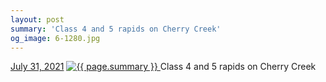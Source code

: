 ```yaml
---
layout: post
summary: 'Class 4 and 5 rapids on Cherry Creek'
og_image: 6-1280.jpg
---
```


<p>
  <time>
    <a href="/6">July 31, 2021</a>
  </time>
  <a href="/6">
    <img src="{{ site.assets_url }}/6-640.jpg" srcset="{{ site.assets_url }}/6-320.jpg 320w, {{ site.assets_url }}/6-640.jpg 640w, {{ site.assets_url }}/6-960.jpg 960w, {{ site.assets_url }}/6-1280.jpg 1280w" sizes="(min-width: 700px) 50vw, calc(100vw - 2rem)" alt="{{ page.summary }}" />
  </a>
  <span>Class 4 and 5 rapids on Cherry Creek</span>
</p>
